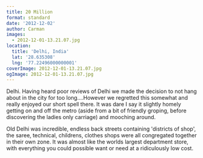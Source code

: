 ```yaml
---
title: 20 Million
format: standard
date: '2012-12-02'
author: Carman
images:
  - 2012-12-01-13.21.07.jpg
location:
  title: 'Delhi, India'
  lat: '28.635308'
  lng: '77.22496000000001'
coverImage: 2012-12-01-13.21.07.jpg
ogImage: 2012-12-01-13.21.07.jpg
---
```


Delhi. Having heard poor reviews of Delhi we made the decision to not hang about in the city for too long....However we regretted this somewhat and really enjoyed our short spell there. It was dare I say it slightly homely getting on and off the metro (aside from a bit of friendly groping, before discovering the ladies only carriage) and mooching around.

Old Delhi was incredible, endless back streets containing 'districts of shop', the saree, technical, childrens, clothes shops were all congregated together in their own zone. It was almost like the worlds largest department store, with everything you could possible want or need at a ridiculously low cost.
